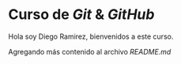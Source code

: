 # Curso de _Git_ & _GitHub_

Hola soy Diego Ramirez, bienvenidos a este curso. 

Agregando más contenido al archivo _README.md_